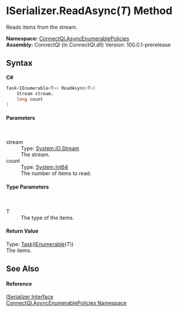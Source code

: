# ISerializer.ReadAsync(*T*) Method 
 

Reads items from the stream.

**Namespace:**&nbsp;<a href="N_ConnectQl_AsyncEnumerablePolicies">ConnectQl.AsyncEnumerablePolicies</a><br />**Assembly:**&nbsp;ConnectQl (in ConnectQl.dll) Version: 100.0.1-prerelease

## Syntax

**C#**<br />
``` C#
Task<IEnumerable<T>> ReadAsync<T>(
	Stream stream,
	long count
)

```


#### Parameters
&nbsp;<dl><dt>stream</dt><dd>Type: <a href="http://msdn2.microsoft.com/en-us/library/8f86tw9e" target="_blank">System.IO.Stream</a><br />The stream.</dd><dt>count</dt><dd>Type: <a href="http://msdn2.microsoft.com/en-us/library/6yy583ek" target="_blank">System.Int64</a><br />The number of items to read.</dd></dl>

#### Type Parameters
&nbsp;<dl><dt>T</dt><dd>The type of the items.</dd></dl>

#### Return Value
Type: <a href="http://msdn2.microsoft.com/en-us/library/dd321424" target="_blank">Task</a>(<a href="http://msdn2.microsoft.com/en-us/library/9eekhta0" target="_blank">IEnumerable</a>(*T*))<br />The items.

## See Also


#### Reference
<a href="T_ConnectQl_AsyncEnumerablePolicies_ISerializer">ISerializer Interface</a><br /><a href="N_ConnectQl_AsyncEnumerablePolicies">ConnectQl.AsyncEnumerablePolicies Namespace</a><br />